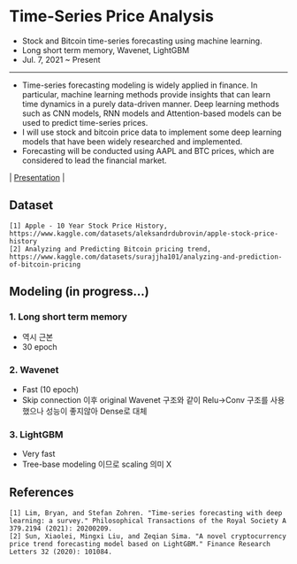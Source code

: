 # Time-Series Price Analysis
- Stock and Bitcoin time-series forecasting using machine learning.
- Long short term memory, Wavenet, LightGBM
- Jul. 7, 2021 ~ Present

---------------------------------
- Time-series forecasting modeling is widely applied in finance. In particular, machine learning methods provide insights that can learn time dynamics in a purely data-driven manner. Deep learning methods such as CNN models, RNN models and Attention-based models can be used to predict time-series prices.
- I will use stock and bitcoin price data to implement some deep learning models that have been widely researched and implemented.
- Forecasting will be conducted using AAPL and BTC prices, which are considered to lead the financial market.

| [Presentation](https://github.com/OH-Seoyoung/Time-Series_Price_Analysis/blob/master/Presentation/20220331_stock_price_forecasting.pdf) |
## Dataset
```
[1] Apple - 10 Year Stock Price History, https://www.kaggle.com/datasets/aleksandrdubrovin/apple-stock-price-history
[2] Analyzing and Predicting Bitcoin pricing trend, https://www.kaggle.com/datasets/surajjha101/analyzing-and-prediction-of-bitcoin-pricing
```
## Modeling (in progress...)
### 1. Long short term memory
- 역시 근본
- 30 epoch

### 2. Wavenet
- Fast (10 epoch)
- Skip connection 이후 original Wavenet 구조와 같이 Relu->Conv 구조를 사용했으나 성능이 좋지않아 Dense로 대체

### 3. LightGBM
- Very fast
- Tree-base modeling 이므로 scaling 의미 X

## References
```
[1] Lim, Bryan, and Stefan Zohren. "Time-series forecasting with deep learning: a survey." Philosophical Transactions of the Royal Society A 379.2194 (2021): 20200209.
[2] Sun, Xiaolei, Mingxi Liu, and Zeqian Sima. "A novel cryptocurrency price trend forecasting model based on LightGBM." Finance Research Letters 32 (2020): 101084.
```


